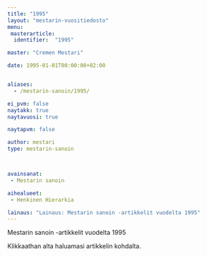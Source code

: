 ```yaml
---
title: "1995"
layout: "mestarin-vuositiedosto"
menu:
 masterarticle:
  identifier:  "1995"

master: "Cremen Mestari"

date: 1995-01-01T00:00:00+02:00


aliases:
  - /mestarin-sanoin/1995/

ei_pvm: false
naytakk: true
naytavuosi: true

naytapvm: false

author: mestari
type: mestarin-sanoin



avainsanat:
 - Mestarin sanoin

aihealueet:
 - Henkinen Hierarkia

lainaus: "Lainaus: Mestarin sanoin -artikkelit vuodelta 1995"
---
```

<p>Mestarin sanoin -artikkelit vuodelta 1995</p>
<p>Klikkaathan alta haluamasi artikkelin kohdalta.</p>